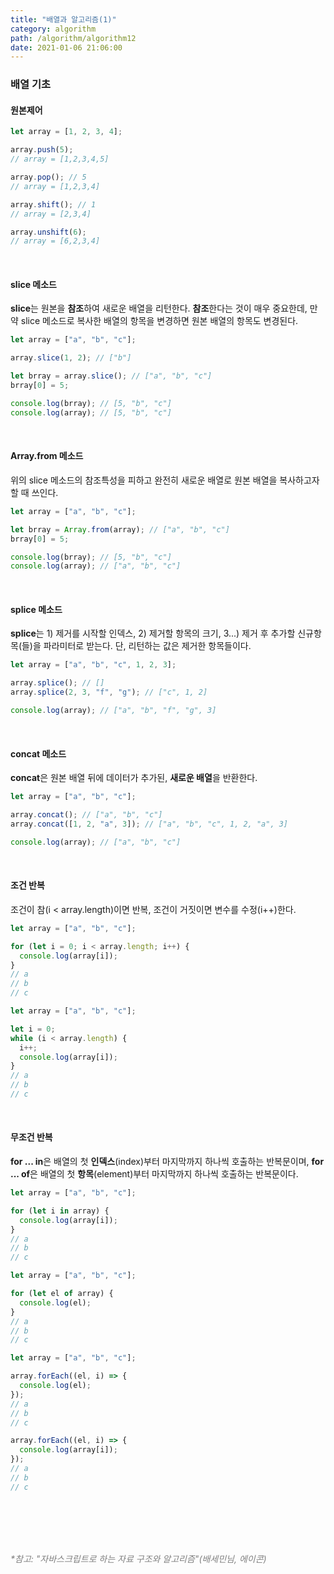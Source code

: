 ```yaml
---
title: "배열과 알고리즘(1)"
category: algorithm
path: /algorithm/algorithm12
date: 2021-01-06 21:06:00
---
```


### 배열 기초

#### 원본제어

```jsx
let array = [1, 2, 3, 4];

array.push(5);
// array = [1,2,3,4,5]

array.pop(); // 5
// array = [1,2,3,4]

array.shift(); // 1
// array = [2,3,4]

array.unshift(6);
// array = [6,2,3,4]
```

<br />

#### slice 메소드

**slice**는 원본을 **참조**하여 새로운 배열을 리턴한다. **참조**한다는 것이 매우 중요한데, 만약 slice 메소드로 복사한 배열의 항목을 변경하면 원본 배열의 항목도 변경된다.

```jsx
let array = ["a", "b", "c"];

array.slice(1, 2); // ["b"]

let brray = array.slice(); // ["a", "b", "c"]
brray[0] = 5;

console.log(brray); // [5, "b", "c"]
console.log(array); // [5, "b", "c"]
```

<br />

#### Array.from 메소드

위의 slice 메소드의 참조특성을 피하고 완전히 새로운 배열로 원본 배열을 복사하고자 할 때 쓰인다.

```jsx
let array = ["a", "b", "c"];

let brray = Array.from(array); // ["a", "b", "c"]
brray[0] = 5;

console.log(brray); // [5, "b", "c"]
console.log(array); // ["a", "b", "c"]
```

<br />

#### splice 메소드

**splice**는 1) 제거를 시작할 인덱스, 2) 제거할 항목의 크기, 3...) 제거 후 추가할 신규항목(들)을 파라미터로 받는다. 단, 리턴하는 값은 제거한 항목들이다.

```jsx
let array = ["a", "b", "c", 1, 2, 3];

array.splice(); // []
array.splice(2, 3, "f", "g"); // ["c", 1, 2]

console.log(array); // ["a", "b", "f", "g", 3]
```

<br />

#### concat 메소드

**concat**은 원본 배열 뒤에 데이터가 추가된, **새로운 배열**을 반환한다.

```jsx
let array = ["a", "b", "c"];

array.concat(); // ["a", "b", "c"]
array.concat([1, 2, "a", 3]); // ["a", "b", "c", 1, 2, "a", 3]

console.log(array); // ["a", "b", "c"]
```

<br />

#### 조건 반복

조건이 참(i < array.length)이면 반복, 조건이 거짓이면 변수를 수정(i++)한다.

```jsx
let array = ["a", "b", "c"];

for (let i = 0; i < array.length; i++) {
  console.log(array[i]);
}
// a
// b
// c
```

```jsx
let array = ["a", "b", "c"];

let i = 0;
while (i < array.length) {
  i++;
  console.log(array[i]);
}
// a
// b
// c
```

<br />

#### 무조건 반복

**for ... in**은 배열의 첫 **인덱스**(index)부터 마지막까지 하나씩 호출하는 반복문이며, **for ... of**은 배열의 첫 **항목**(element)부터 마지막까지 하나씩 호출하는 반복문이다.

```jsx
let array = ["a", "b", "c"];

for (let i in array) {
  console.log(array[i]);
}
// a
// b
// c
```

```jsx
let array = ["a", "b", "c"];

for (let el of array) {
  console.log(el);
}
// a
// b
// c
```

```jsx
let array = ["a", "b", "c"];

array.forEach((el, i) => {
  console.log(el);
});
// a
// b
// c

array.forEach((el, i) => {
  console.log(array[i]);
});
// a
// b
// c
```

<br />
<br />
<br />
<br />

<text style="color:gray">_\*참고: "자바스크립트로 하는 자료 구조와 알고리즘"(배세민님, 에이콘)_</text>
